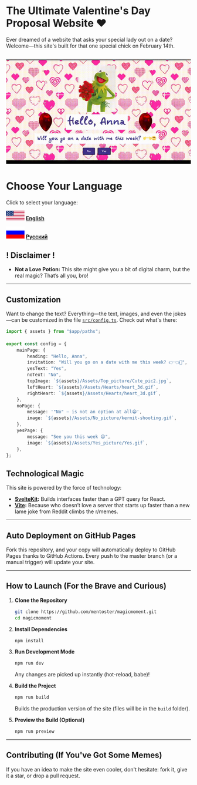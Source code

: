 # The Ultimate Valentine's Day Proposal Website ❤️

Ever dreamed of a website that  asks your special lady out on a date? Welcome—this site's built for that one special chick on February 14th.

[<img src="assets/enshowcase.gif" alt="showcase"  />](https://mentoster.github.io/magicmoment/)
---
# Choose Your Language

Click to select your language:


[<img src="assets/eaglesss.png" alt="English" width="50" />](README.md)
**[English](README.md)**

[<img src="assets/nashslonyara.png" alt="Русский" width="50" />](RUREADME.md)
**[Русский](RUREADME.md)**

## ! Disclaimer !

- **Not a Love Potion:**
  This site might give you a bit of digital charm, but the real magic? That’s all you, bro!

---




## Customization

Want to change the text? Everything—the text, images, and even the jokes—can be customized in the file [`src/config.ts`](src/config.ts). Check out what's there:

```ts
import { assets } from "$app/paths";

export const config = {
	mainPage: {
		heading: "Hello, Anna",
		invitation: "Will you go on a date with me this week? 👉👈🥺",
		yesText: "Yes",
		noText: "No",
		topImage: `${assets}/Assets/Top_picture/Cute_pic2.jpg`,
		leftHeart: `${assets}/Assets/Hearts/heart_3d.gif`,
		rightHeart: `${assets}/Assets/Hearts/heart_3d.gif`,
	},
	noPage: {
		message: '"No" – is not an option at all😁',
		image: `${assets}/Assets/No_picture/kermit-shooting.gif`,
	},
	yesPage: {
		message: "See you this week 😄",
		image: `${assets}/Assets/Yes_picture/Yes.gif`,
	},
};
```

## Technological Magic

This site is powered by the force of technology:
- **[SvelteKit](https://kit.svelte.dev):** Builds interfaces faster than a GPT query for React.
- **[Vite](https://vitejs.dev):** Because who doesn’t love a server that starts up faster than a new lame joke from Reddit climbs the r/memes.

---

## Auto Deployment on GitHub Pages

Fork this repository, and your copy will automatically deploy to GitHub Pages thanks to GitHub Actions. Every push to the master branch (or a manual trigger) will update your site.

---

## How to Launch (For the Brave and Curious)

1. **Clone the Repository**
   ```bash
   git clone https://github.com/mentoster/magicmoment.git
   cd magicmoment
   ```

2. **Install Dependencies**
   ```bash
   npm install
   ```

3. **Run Development Mode**
   ```bash
   npm run dev
   ```
   Any changes are picked up instantly (hot-reload, babe)!

4. **Build the Project**
   ```bash
   npm run build
   ```
   Builds the production version of the site (files will be in the `build` folder).

5. **Preview the Build (Optional)**
   ```bash
   npm run preview
   ```

---

## Contributing (If You've Got Some Memes)

If you have an idea to make the site even cooler, don't hesitate: fork it, give it a star, or drop a pull request.
